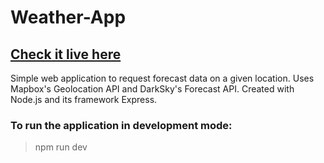 # Weather-App

## [Check it live here](https://andgcv-weather-app.herokuapp.com/)

Simple web application to request forecast data on a given location. Uses Mapbox's Geolocation API and DarkSky's Forecast API. Created with Node.js and its framework Express.

### To run the application in development mode:
> npm run dev